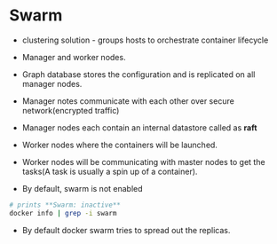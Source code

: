 # Swarm

* clustering solution - groups hosts to orchestrate container lifecycle

* Manager and worker nodes.

* Graph database stores the configuration and is replicated on all manager nodes.

* Manager notes communicate with each other over secure network(encrypted traffic)

* Manager nodes each contain an internal datastore called as **raft**

* Worker nodes where the containers will be launched.

* Worker nodes will be communicating with master nodes to get the tasks(A task is usually a spin up of a container).

* By default, swarm is not enabled

```bash
# prints **Swarm: inactive**
docker info | grep -i swarm
```

* By default docker swarm tries to spread out the replicas.
